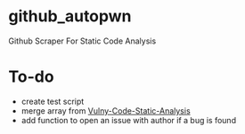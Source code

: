 # github_autopwn
Github Scraper For Static Code Analysis

# To-do
- create test script
- merge array from [Vulny-Code-Static-Analysis](https://github.com/swisskyrepo/Vulny-Code-Static-Analysis/blob/master/indicators.py)
- add function to open an issue with author if a bug is found
